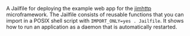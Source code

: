A Jailfile for deploying the example web app for the [jimhttp](https://github.com/dbohdan/jimhttp) microframework. The Jailfile consists of reusable functions that you can import in a POSIX shell script with `IMPORT_ONLY=yes . Jailfile`. It shows how to run an application as a daemon that is automatically restarted.
